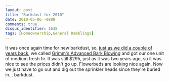 ```yaml
---
layout: post
title: "Barkdust for 2010"
date: 2010-05-06 -0800
comments: true
disqus_identifier: 1638
tags: [Homeownership,General Ramblings]
---
```

It was once again time for new barkdust, so, [just as we did a couple of
years back](/archive/2008/10/03/barkdust-put-in-yesterday.aspx), we
called [Grimm's Advanced Bark
Blowing](http://www.grimmsfuel.com/blower.htm) and got our one unit of
medium fresh fir. It was still \$295, just as it was two years ago, so
it was nice to see the prices didn't go up. Flowerbeds are looking nice
again. Now we just have to go out and dig out the sprinkler heads since
they're buried in... barkdust.

